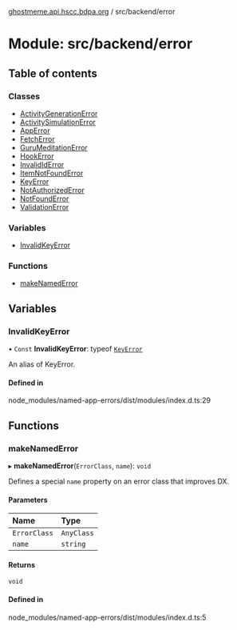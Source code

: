 [ghostmeme.api.hscc.bdpa.org][1] / src/backend/error

# Module: src/backend/error

## Table of contents

### Classes

- [ActivityGenerationError][2]
- [ActivitySimulationError][3]
- [AppError][4]
- [FetchError][5]
- [GuruMeditationError][6]
- [HookError][7]
- [InvalidIdError][8]
- [ItemNotFoundError][9]
- [KeyError][10]
- [NotAuthorizedError][11]
- [NotFoundError][12]
- [ValidationError][13]

### Variables

- [InvalidKeyError][14]

### Functions

- [makeNamedError][15]

## Variables

### InvalidKeyError

• `Const` **InvalidKeyError**: typeof [`KeyError`][10]

An alias of KeyError.

#### Defined in

node_modules/named-app-errors/dist/modules/index.d.ts:29

## Functions

### makeNamedError

▸ **makeNamedError**(`ErrorClass`, `name`): `void`

Defines a special `name` property on an error class that improves DX.

#### Parameters

| Name         | Type       |
| :----------- | :--------- |
| `ErrorClass` | `AnyClass` |
| `name`       | `string`   |

#### Returns

`void`

#### Defined in

node_modules/named-app-errors/dist/modules/index.d.ts:5

[1]: ../README.md
[2]: ../classes/src_backend_error.activitygenerationerror.md
[3]: ../classes/src_backend_error.activitysimulationerror.md
[4]: ../classes/src_backend_error.apperror.md
[5]: ../classes/src_backend_error.fetcherror.md
[6]: ../classes/src_backend_error.gurumeditationerror.md
[7]: ../classes/src_backend_error.hookerror.md
[8]: ../classes/src_backend_error.invalididerror.md
[9]: ../classes/src_backend_error.itemnotfounderror.md
[10]: ../classes/src_backend_error.keyerror.md
[11]: ../classes/src_backend_error.notauthorizederror.md
[12]: ../classes/src_backend_error.notfounderror.md
[13]: ../classes/src_backend_error.validationerror.md
[14]: src_backend_error.md#invalidkeyerror
[15]: src_backend_error.md#makenamederror
